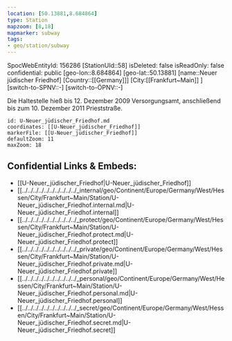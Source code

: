```yaml
---
location: [50.13881,8.684864]
type: Station 
mapzoom: [8,18] 
mapmarker: subway 
tags:
- geo/station/subway
---
```

SpocWebEntityId: 156286
[StationUId::58]
isDeleted: false
isReadOnly: false
confidential: public
[geo-lon::8.684864]
[geo-lat::50.13881]
[name::Neuer jüdischer Friedhof]
[Country::[[Germany]]]
[City:[[Frankfurt~Main]] ]
[switch-to-SPNV::-]
[switch-to-ÖPNV::-]

Die Haltestelle hieß bis 12. Dezember 2009 Versorgungsamt, anschließend bis zum 10. Dezember 2011 Prieststraße.

```leaflet
id: U-Neuer_jüdischer_Friedhof.md
coordinates: [[U-Neuer_jüdischer_Friedhof]]
markerFile: [[U-Neuer_jüdischer_Friedhof]]
defaultZoom: 11 
maxZoom: 18
```


## Confidential Links & Embeds: 
- [[U-Neuer_jüdischer_Friedhof|U-Neuer_jüdischer_Friedhof]] 
- [[../../../../../../../../../../_internal/geo/Continent/Europe/Germany/West/Hessen/City/Frankfurt~Main/Station/U-Neuer_jüdischer_Friedhof.internal.md|U-Neuer_jüdischer_Friedhof.internal]] 
- [[../../../../../../../../../../_protect/geo/Continent/Europe/Germany/West/Hessen/City/Frankfurt~Main/Station/U-Neuer_jüdischer_Friedhof.protect.md|U-Neuer_jüdischer_Friedhof.protect]] 
- [[../../../../../../../../../../_private/geo/Continent/Europe/Germany/West/Hessen/City/Frankfurt~Main/Station/U-Neuer_jüdischer_Friedhof.private.md|U-Neuer_jüdischer_Friedhof.private]] 
- [[../../../../../../../../../../_personal/geo/Continent/Europe/Germany/West/Hessen/City/Frankfurt~Main/Station/U-Neuer_jüdischer_Friedhof.personal.md|U-Neuer_jüdischer_Friedhof.personal]] 
- [[../../../../../../../../../../_secret/geo/Continent/Europe/Germany/West/Hessen/City/Frankfurt~Main/Station/U-Neuer_jüdischer_Friedhof.secret.md|U-Neuer_jüdischer_Friedhof.secret]] 
